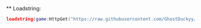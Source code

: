 ** Loadstring:
```lua
loadstring(game:HttpGet("https://raw.githubusercontent.com/GhostDuckyy/Rbx_Script/main/GodzillaSimulator/main.lua"))()
```
